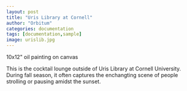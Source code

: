 ```yaml
---
layout: post
title: "Uris Library at Cornell"
author: "Orbitum"
categories: documentation
tags: [documentation,sample]
image: urislib.jpg
---
```


10x12" oil painting on canvas

This is the cocktail lounge outside of Uris Library at Cornell University. During fall season, it often captures the enchangting scene of people strolling or pausing amidst the sunset. 
